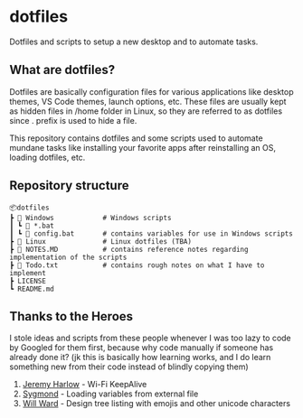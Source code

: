 # dotfiles
Dotfiles and scripts to setup a new desktop and to automate tasks.

## What are dotfiles?
Dotfiles are basically configuration files for various applications like desktop themes, VS Code themes, launch options, etc. These files are usually kept as hidden files in /home folder in Linux, so they are referred to as dotfiles since . prefix is used to hide a file.

This repository contains dotfiles and some scripts used to automate mundane tasks like installing your favorite apps after reinstalling an OS, loading dotfiles, etc.

## Repository structure
```
📦dotfiles
┣ 📂 Windows            # Windows scripts
┃ ┗ 📜 *.bat
┃ ┗ 📜 config.bat       # contains variables for use in Windows scripts
┣ 📂 Linux              # Linux dotfiles (TBA)
┣ 📜 NOTES.MD           # contains reference notes regarding implementation of the scripts
┣ 📜 Todo.txt           # contains rough notes on what I have to implement
┣ LICENSE
┗ README.md
```

## Thanks to the Heroes

I stole ideas and scripts from these people whenever I was too lazy to code by Googled for them first, because why code manually if someone has already done it? (jk this is basically how learning works, and I do learn something new from their code instead of blindly copying them)

1. [Jeremy Harlow](http://www.jeremyharlow.net/automatic-wi-fi-connectivity-checker-reconnect-script/) - Wi-Fi KeepAlive
2. [Sygmond](https://stackoverflow.com/a/54718259) - Loading variables from external file
3. [Will Ward](https://stackoverflow.com/a/57086391) -  Design tree listing with emojis and other unicode characters
